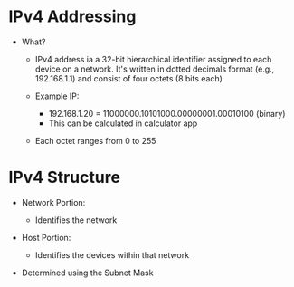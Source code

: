 # IPv4 Addressing
- What?
	- IPv4 address ia a 32-bit hierarchical identifier assigned to each device on a network. It's written in dotted decimals format (e.g., 192.168.1.1) and consist of four octets (8 bits each)
	
	- Example IP:
		- 192.168.1.20 = 11000000.10101000.00000001.00010100 (binary)
		- This can be calculated in calculator app
		
	- Each octet ranges from 0 to 255

# IPv4 Structure
- Network Portion:
	- Identifies the network
	
- Host Portion:
	- Identifies the devices within that network
	
- Determined using the Subnet Mask

